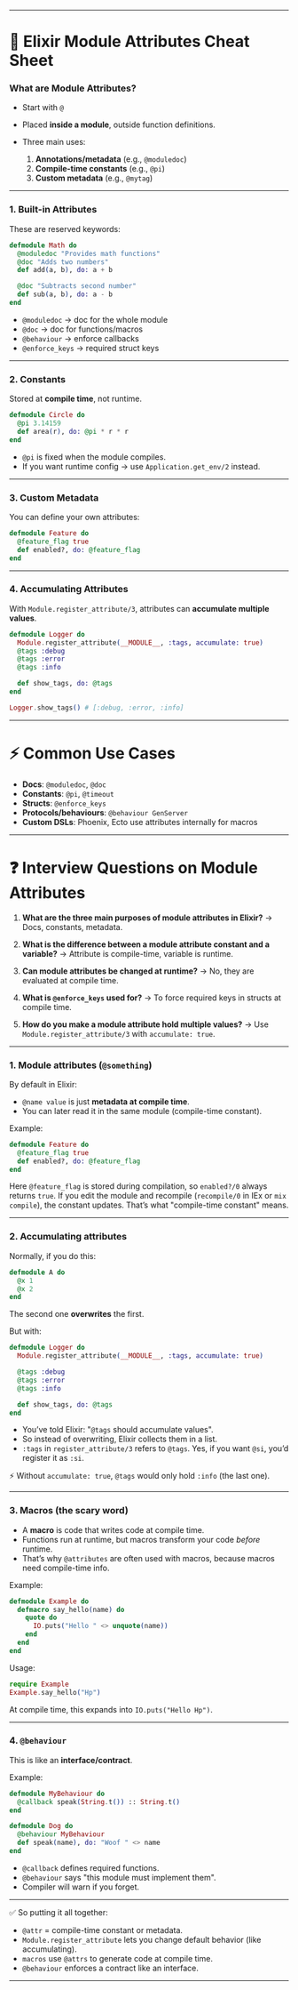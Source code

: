 
---

# 📝 Elixir Module Attributes Cheat Sheet

### What are Module Attributes?

* Start with `@`
* Placed **inside a module**, outside function definitions.
* Three main uses:

  1. **Annotations/metadata** (e.g., `@moduledoc`)
  2. **Compile-time constants** (e.g., `@pi`)
  3. **Custom metadata** (e.g., `@mytag`)

---

### 1. **Built-in Attributes**

These are reserved keywords:

```elixir
defmodule Math do
  @moduledoc "Provides math functions"
  @doc "Adds two numbers"
  def add(a, b), do: a + b

  @doc "Subtracts second number"
  def sub(a, b), do: a - b
end
```

* `@moduledoc` → doc for the whole module
* `@doc` → doc for functions/macros
* `@behaviour` → enforce callbacks
* `@enforce_keys` → required struct keys

---

### 2. **Constants**

Stored at **compile time**, not runtime.

```elixir
defmodule Circle do
  @pi 3.14159
  def area(r), do: @pi * r * r
end
```

* `@pi` is fixed when the module compiles.
* If you want runtime config → use `Application.get_env/2` instead.

---

### 3. **Custom Metadata**

You can define your own attributes:

```elixir
defmodule Feature do
  @feature_flag true
  def enabled?, do: @feature_flag
end
```

---

### 4. **Accumulating Attributes**

With `Module.register_attribute/3`, attributes can **accumulate multiple values**.

```elixir
defmodule Logger do
  Module.register_attribute(__MODULE__, :tags, accumulate: true)
  @tags :debug
  @tags :error
  @tags :info

  def show_tags, do: @tags
end

Logger.show_tags() # [:debug, :error, :info]
```

---

# ⚡ Common Use Cases

* **Docs**: `@moduledoc`, `@doc`
* **Constants**: `@pi`, `@timeout`
* **Structs**: `@enforce_keys`
* **Protocols/behaviours**: `@behaviour GenServer`
* **Custom DSLs**: Phoenix, Ecto use attributes internally for macros

---

# ❓ Interview Questions on Module Attributes

1. **What are the three main purposes of module attributes in Elixir?**
   → Docs, constants, metadata.

2. **What is the difference between a module attribute constant and a variable?**
   → Attribute is compile-time, variable is runtime.

3. **Can module attributes be changed at runtime?**
   → No, they are evaluated at compile time.

4. **What is `@enforce_keys` used for?**
   → To force required keys in structs at compile time.

5. **How do you make a module attribute hold multiple values?**
   → Use `Module.register_attribute/3` with `accumulate: true`.


---

### 1. Module attributes (`@something`)

By default in Elixir:

* `@name value` is just **metadata at compile time**.
* You can later read it in the same module (compile-time constant).

Example:

```elixir
defmodule Feature do
  @feature_flag true
  def enabled?, do: @feature_flag
end
```

Here `@feature_flag` is stored during compilation, so `enabled?/0` always returns `true`.
If you edit the module and recompile (`recompile/0` in IEx or `mix compile`), the constant updates.
That’s what "compile-time constant" means.

---

### 2. Accumulating attributes

Normally, if you do this:

```elixir
defmodule A do
  @x 1
  @x 2
end
```

The second one **overwrites** the first.

But with:

```elixir
defmodule Logger do
  Module.register_attribute(__MODULE__, :tags, accumulate: true)

  @tags :debug
  @tags :error
  @tags :info

  def show_tags, do: @tags
end
```

* You’ve told Elixir: "`@tags` should accumulate values".
* So instead of overwriting, Elixir collects them in a list.
* `:tags` in `register_attribute/3` refers to `@tags`. Yes, if you want `@si`, you’d register it as `:si`.

⚡ Without `accumulate: true`, `@tags` would only hold `:info` (the last one).

---

### 3. Macros (the scary word)

* A **macro** is code that writes code at compile time.
* Functions run at runtime, but macros transform your code *before* runtime.
* That’s why `@attributes` are often used with macros, because macros need compile-time info.

Example:

```elixir
defmodule Example do
  defmacro say_hello(name) do
    quote do
      IO.puts("Hello " <> unquote(name))
    end
  end
end
```

Usage:

```elixir
require Example
Example.say_hello("Hp")
```

At compile time, this expands into `IO.puts("Hello Hp")`.

---

### 4. `@behaviour`

This is like an **interface/contract**.

Example:

```elixir
defmodule MyBehaviour do
  @callback speak(String.t()) :: String.t()
end

defmodule Dog do
  @behaviour MyBehaviour
  def speak(name), do: "Woof " <> name
end
```

* `@callback` defines required functions.
* `@behaviour` says "this module must implement them".
* Compiler will warn if you forget.

---

✅ So putting it all together:

* `@attr` = compile-time constant or metadata.
* `Module.register_attribute` lets you change default behavior (like accumulating).
* `macros` use `@attrs` to generate code at compile time.
* `@behaviour` enforces a contract like an interface.

---



